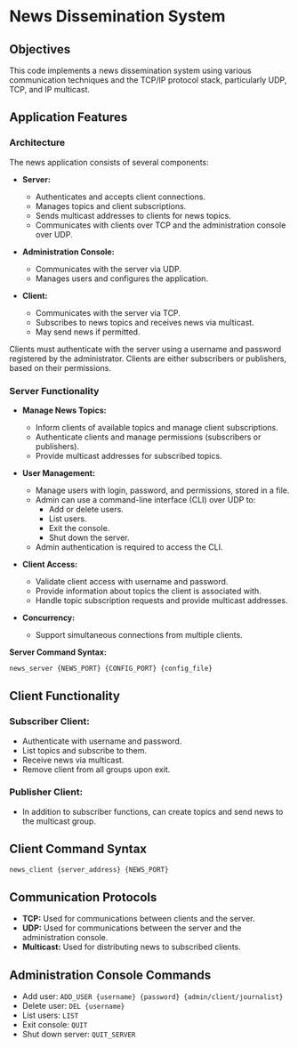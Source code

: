 # News Dissemination System

## Objectives

This code implements a news dissemination system using various communication techniques and the TCP/IP protocol stack, particularly UDP, TCP, and IP multicast.

## Application Features

### Architecture

The news application consists of several components:

- **Server:**
  - Authenticates and accepts client connections.
  - Manages topics and client subscriptions.
  - Sends multicast addresses to clients for news topics.
  - Communicates with clients over TCP and the administration console over UDP.

- **Administration Console:**
  - Communicates with the server via UDP.
  - Manages users and configures the application.

- **Client:**
  - Communicates with the server via TCP.
  - Subscribes to news topics and receives news via multicast.
  - May send news if permitted.

Clients must authenticate with the server using a username and password registered by the administrator. Clients are either subscribers or publishers, based on their permissions.

### Server Functionality

- **Manage News Topics:**
  - Inform clients of available topics and manage client subscriptions.
  - Authenticate clients and manage permissions (subscribers or publishers).
  - Provide multicast addresses for subscribed topics.

- **User Management:**
  - Manage users with login, password, and permissions, stored in a file.
  - Admin can use a command-line interface (CLI) over UDP to:
    - Add or delete users.
    - List users.
    - Exit the console.
    - Shut down the server.
  - Admin authentication is required to access the CLI.

- **Client Access:**
  - Validate client access with username and password.
  - Provide information about topics the client is associated with.
  - Handle topic subscription requests and provide multicast addresses.

- **Concurrency:**
  - Support simultaneous connections from multiple clients.

**Server Command Syntax:**

```bash
news_server {NEWS_PORT} {CONFIG_PORT} {config_file}
```
## Client Functionality

### Subscriber Client:
- Authenticate with username and password.
- List topics and subscribe to them.
- Receive news via multicast.
- Remove client from all groups upon exit.

### Publisher Client:
- In addition to subscriber functions, can create topics and send news to the multicast group.

## Client Command Syntax

```bash
news_client {server_address} {NEWS_PORT}
```

## Communication Protocols

- **TCP:** Used for communications between clients and the server.
- **UDP:** Used for communications between the server and the administration console.
- **Multicast:** Used for distributing news to subscribed clients.

## Administration Console Commands

- Add user: `ADD_USER {username} {password} {admin/client/journalist}`
- Delete user: `DEL {username}`
- List users: `LIST`
- Exit console: `QUIT`
- Shut down server: `QUIT_SERVER`

